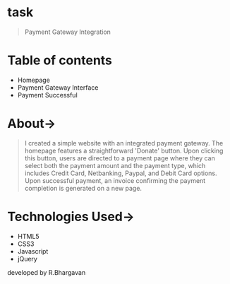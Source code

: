 
# task
> Payment Gateway Integration

# Table of contents
* Homepage
* Payment Gateway Interface
* Payment Successful

# About->
> I created a simple website with an integrated payment gateway. The homepage features a straightforward 'Donate' button. Upon clicking this button, users are directed to a payment page where they can select both the payment amount and the payment type, which includes Credit Card, Netbanking, Paypal, and Debit Card options. Upon successful payment, an invoice confirming the payment completion is generated on a new page.

# Technologies Used->
* HTML5
* CSS3
* Javascript
* jQuery

developed by R.Bhargavan